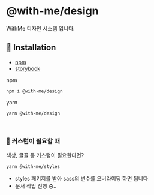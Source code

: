 # @with-me/design

WithMe 디자인 시스템 입니다.
<br />

## 📝 Installation

- [npm](https://www.npmjs.com/package/@with-me/design)
- [storybook](https://with-me-ui.netlify.app)

npm

```
npm i @with-me/design
```

yarn

```
yarn @with-me/design
```

<br />

### 📌 커스텀이 필요할 때

색상, 글꼴 등 커스텀이 필요한다면?

```
yarn @with-me/styles
```

- styles 패키지를 받아 sass의 변수를 오버라이딩 하면 됩니다
- 문서 작업 진행 중..
